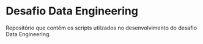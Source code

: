 # Desafio Data Engineering

Repositório que contêm os scripts utilzados no desenvolvimento do desafio Data Engineering.	